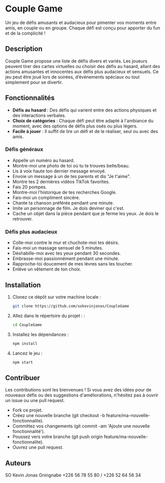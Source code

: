 # Couple Game

Un jeu de défis amusants et audacieux pour pimenter vos moments entre amis, en couple ou en groupe. Chaque défi est conçu pour apporter du fun et de la complicité !

## Description

Couple Game propose une liste de défis divers et variés. Les joueurs peuvent tirer des cartes virtuelles ou choisir des défis au hasard, allant des actions amusantes et innocentes aux défis plus audacieux et sensuels. Ce jeu peut être joué lors de soirées, d’événements spéciaux ou tout simplement pour se divertir.

## Fonctionnalités

- **Défis au hasard** : Des défis qui varient entre des actions physiques et des interactions verbales.
- **Choix de catégories** : Chaque défi peut être adapté à l'ambiance du moment, avec des options de défis plus osés ou plus légers.
- **Facile à jouer** : Il suffit de lire un défi et de le réaliser, seul ou avec des amis.

### Défis généraux

- Appelle un numéro au hasard.
- Montre-moi une photo de toi où tu te trouves belle/beau.
- Lis à voix haute ton dernier message envoyé.
- Envoie un message à un de tes parents et dis "Je t'aime".
- Montre tes 2 dernières vidéos TikTok favorites.
- Fais 20 pompes.
- Montre-moi l’historique de tes recherches Google.
- Fais-moi un compliment sincère.
- Chante ta chanson préférée pendant une minute.
- Imite un personnage de film. Je dois deviner qui c'est.
- Cache un objet dans la pièce pendant que je ferme les yeux. Je dois le retrouver.

### Défis plus audacieux

- Colle-moi contre le mur et chuchote-moi tes désirs.
- Fais-moi un massage sensuel de 5 minutes.
- Déshabille-moi avec tes yeux pendant 30 secondes.
- Embrasse-moi passionnément pendant une minute.
- Rapproche-toi doucement de mes lèvres sans les toucher.
- Enlève un vêtement de ton choix.

## Installation

1. Clonez ce dépôt sur votre machine locale :
   ```bash
   git clone https://github.com/sokevinjonas/CoupleGame
   ```
2. Allez dans le répertoire du projet : :
   ```bash
   cd CoupleGame
   ```
3. Installez les dépendances :
   ```bash
   npm install
   ```
4. Lancez le jeu :
   ```bash
   npm start
   ```

## Contribuer

Les contributions sont les bienvenues ! Si vous avez des idées pour de nouveaux défis ou des suggestions d'améliorations, n'hésitez pas à ouvrir un issue ou une pull request.

- Fork ce projet.
- Créez une nouvelle branche (git checkout -b feature/ma-nouvelle-fonctionnalite).
- Committez vos changements (git commit -am 'Ajoute une nouvelle fonctionnalité').
- Poussez vers votre branche (git push origin feature/ma-nouvelle-fonctionnalite).
- Ouvrez une pull request.

## Auteurs

SO Kevin Jonas Gningnabe
+226 56 78 55 80 / +226 52 64 56 34
